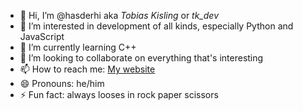 - 👋 Hi, I’m @hasderhi aka *Tobias Kisling* or *tk_dev*
- 👀 I’m interested in development of all kinds, especially Python and JavaScript
- 🌱 I’m currently learning C++
- 💞️ I’m looking to collaborate on everything that's interesting
- 📫 How to reach me: [My website ](https://hasderhi.dev/contact.html)
- 😄 Pronouns: he/him
- ⚡ Fun fact: always looses in rock paper scissors

<!---
hasderhi/hasderhi is a ✨ special ✨ repository because its `README.md` (this file) appears on your GitHub profile.
You can click the Preview link to take a look at your changes.
--->

